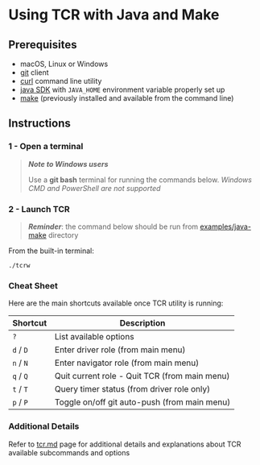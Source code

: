# Using TCR with Java and Make

## Prerequisites

- macOS, Linux or Windows
- [git](https://git-scm.com/) client
- [curl](https://curl.se/download.html) command line utility
- [java SDK](https://www.oracle.com/java/technologies/downloads/) with `JAVA_HOME` environment variable properly set up
- [make](https://www.gnu.org/distros/distros.html) (previously installed and available from the command line)

## Instructions

### 1 - Open a terminal

> ***Note to Windows users***
>
> Use a **git bash** terminal for running the commands below.
> _Windows CMD and PowerShell are not supported_

### 2 - Launch TCR

> ***Reminder***: the command below should be run from
> [examples/java-make](.)
> directory

From the built-in terminal:

```shell
./tcrw
```

### Cheat Sheet

Here are the main shortcuts available once TCR utility is running:

| Shortcut  | Description                                   |
|-----------|-----------------------------------------------|
| `?`       | List available options                        |
| `d` / `D` | Enter driver role (from main menu)            |
| `n` / `N` | Enter navigator role (from main menu)         |
| `q` / `Q` | Quit current role - Quit TCR (from main menu) |
| `t` / `T` | Query timer status (from driver role only)    |
| `p` / `P` | Toggle on/off git auto-push (from main menu)  |

### Additional Details

Refer to [tcr.md](../../doc/tcr.md) page for additional details and explanations about TCR
available subcommands and options
